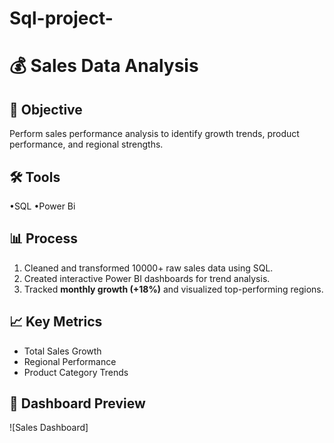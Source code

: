 # Sql-project-
# 💰 Sales Data Analysis

## 🧠 Objective
Perform sales performance analysis to identify growth trends, product performance, and regional strengths.

## 🛠️ Tools
•SQL
•Power Bi

## 📊 Process
1. Cleaned and transformed 10000+ raw sales data using SQL.  
2. Created interactive Power BI dashboards for trend analysis.  
3. Tracked **monthly growth (+18%)** and visualized top-performing regions.  

## 📈 Key Metrics
- Total Sales Growth
- Regional Performance
- Product Category Trends

## 📸 Dashboard Preview
![Sales Dashboard]
